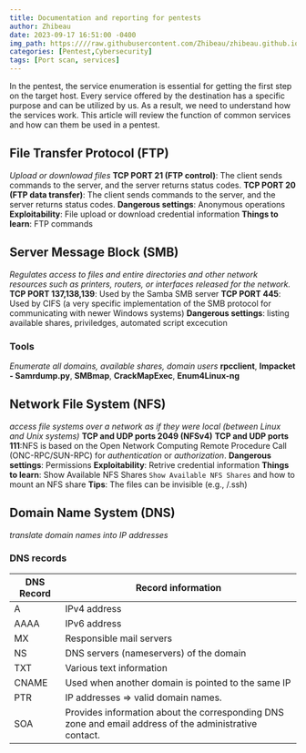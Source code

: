 ```yaml
---
title: Documentation and reporting for pentests
author: Zhibeau
date: 2023-09-17 16:51:00 -0400
img_path: https:////raw.githubusercontent.com/Zhibeau/zhibeau.github.io/main/_posts/9_17/
categories: [Pentest,Cybersecurity]
tags: [Port scan, services]
---
```


In the pentest, the service enumeration is essential for getting the first step on the target host. Every service offered by the destination has a specific purpose and can be utilized by us. As a result, we need to understand how the services work. This article will review the function of common services and how can them be used in a pentest.

## File Transfer Protocol (FTP)
*Upload or downlowad files*
**TCP PORT 21 (FTP control)**: The client sends commands to the server, and the server returns status codes.
**TCP PORT 20 (FTP data transfer)**: The client sends commands to the server, and the server returns status codes.
**Dangerous settings**: Anonymous operations
**Exploitability**: File upload or download credential information
**Things to learn**: FTP commands

## Server Message Block (SMB)
*Regulates access to files and entire directories and other network resources such as printers, routers, or interfaces released for the network.*
**TCP PORT 137,138,139**: Used by the Samba SMB server
**TCP PORT 445**: Used by CIFS (a very specific implementation of the SMB protocol for communicating with newer Windows systems)
**Dangerous settings**: listing available shares, priviledges, automated script excecution
### Tools
*Enumerate all domains, available shares, domain users*
**rpcclient**, **Impacket - Samrdump.py**, **SMBmap**, **CrackMapExec**, **Enum4Linux-ng**

## Network File System (NFS)
*access file systems over a network as if they were local (between Linux and Unix systems)*
**TCP and UDP ports 2049 (NFSv4)**
**TCP and UDP ports 111**:NFS is based on the Open Network Computing Remote Procedure Call (ONC-RPC/SUN-RPC) for *authentication* or *authorization*.
**Dangerous settings**: Permissions
**Exploitability**: Retrive credential information
**Things to learn**: Show Available NFS Shares ```Show Available NFS Shares``` and how to mount an NFS share
**Tips**: The files can be invisible (e.g., /.ssh)

## Domain Name System (DNS)
*translate domain names into IP addresses*
### DNS records
| DNS Record | Record information                                                                                     |
|------------|--------------------------------------------------------------------------------------------------------|
| A          | IPv4 address                                                                                           |
| AAAA       | IPv6 address                                                                                           |
| MX         | Responsible mail servers                                                                               |
| NS         | DNS servers (nameservers) of the domain                                                                |
| TXT        | Various text information                                                                               |
| CNAME      | Used when another domain is pointed to the same IP                                                     |
| PTR        | IP addresses => valid domain names.                                                                    |
| SOA        | Provides information about the corresponding DNS zone and email address of the administrative contact. |